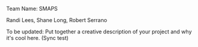 Team Name: SMAPS

Randi Lees, Shane Long, Robert Serrano

To be updated: Put together a creative description of your project and why it's cool here. (Sync test)
